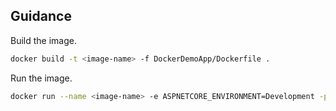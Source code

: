 ## Guidance

Build the image.

```bash
docker build -t <image-name> -f DockerDemoApp/Dockerfile .
```

Run the image.

```bash
docker run --name <image-name> -e ASPNETCORE_ENVIRONMENT=Development -p 8080:8080 -p 8081:8081 myapp
```
